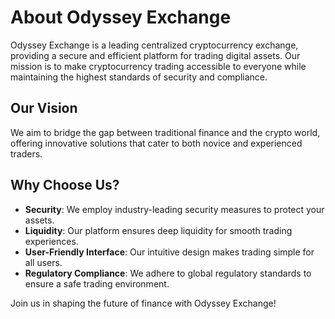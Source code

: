 # About Odyssey Exchange

Odyssey Exchange is a leading centralized cryptocurrency exchange, providing a secure and efficient platform for trading digital assets. Our mission is to make cryptocurrency trading accessible to everyone while maintaining the highest standards of security and compliance.

## Our Vision

We aim to bridge the gap between traditional finance and the crypto world, offering innovative solutions that cater to both novice and experienced traders.

## Why Choose Us?

- **Security**: We employ industry-leading security measures to protect your assets.
- **Liquidity**: Our platform ensures deep liquidity for smooth trading experiences.
- **User-Friendly Interface**: Our intuitive design makes trading simple for all users.
- **Regulatory Compliance**: We adhere to global regulatory standards to ensure a safe trading environment.

Join us in shaping the future of finance with Odyssey Exchange!